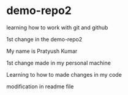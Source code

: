 # demo-repo2

learning how to work with git and github

1st change in the demo-repo2

My name is Pratyush Kumar

1st change made in my personal machine

Learning to how to made changes in my code

modification in readme file
